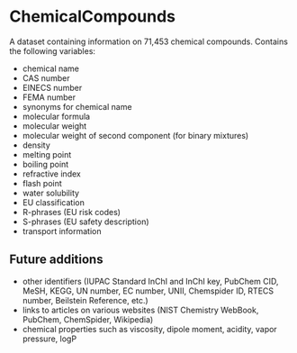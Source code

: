 ChemicalCompounds
=================

A dataset containing information on 71,453 chemical compounds. Contains the following variables:

* chemical name
* CAS number
* EINECS number
* FEMA number
* synonyms for chemical name
* molecular formula
* molecular weight
* molecular weight of second component (for binary mixtures)
* density
* melting point
* boiling point
* refractive index
* flash point
* water solubility
* EU classification
* R-phrases (EU risk codes)
* S-phrases (EU safety description)
* transport information

Future additions
----------------

- other identifiers (IUPAC Standard InChI and InChI key, PubChem CID, MeSH, KEGG, UN number, EC number, UNII, Chemspider ID, RTECS number, Beilstein Reference, etc.)
- links to articles on various websites (NIST Chemistry WebBook, PubChem, ChemSpider, Wikipedia)
- chemical properties such as viscosity, dipole moment, acidity, vapor pressure, logP

